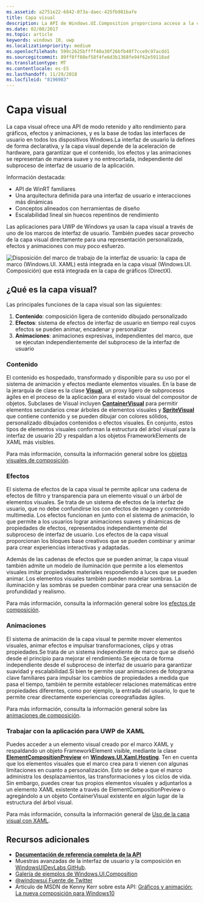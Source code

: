```yaml
---
ms.assetid: a2751e22-6842-073a-daec-425fb981bafe
title: Capa visual
description: La API de Windows.UI.Composition proporciona acceso a la capa de composición entre la capa de marco (XAML) y la capa de elementos gráficos (DirectX).
ms.date: 02/08/2017
ms.topic: article
keywords: windows 10, uwp
ms.localizationpriority: medium
ms.openlocfilehash: 599c2625bffff40a30f26bfb40f7cce9c97acdd1
ms.sourcegitcommit: 89ff8ff88ef58f4fe6d3b1368fe94f62e59118ad
ms.translationtype: MT
ms.contentlocale: es-ES
ms.lasthandoff: 11/29/2018
ms.locfileid: "8196983"
---
```

# <a name="visual-layer"></a>Capa visual

La capa visual ofrece una API de modo retenido y alto rendimiento para gráficos, efectos y animaciones, y es la base de todas las interfaces de usuario en todos los dispositivos Windows.La interfaz de usuario la defines de forma declarativa, y la capa visual depende de la aceleración de hardware, para garantizar que el contenido, los efectos y las animaciones se representan de manera suave y no entrecortada, independiente del subproceso de interfaz de usuario de la aplicación.

Información destacada:

* API de WinRT familiares
* Una arquitectura definida para una interfaz de usuario e interacciones más dinámicas
* Conceptos alineados con herramientas de diseño
* Escalabilidad lineal sin huecos repentinos de rendimiento

Las aplicaciones para UWP de Windows ya usan la capa visual a través de uno de los marcos de interfaz de usuario. También puedes sacar provecho de la capa visual directamente para una representación personalizada, efectos y animaciones con muy poco esfuerzo.

![Disposición del marco de trabajo de la interfaz de usuario: la capa de marco (Windows.UI. XAML) está integrada en la capa visual (Windows.UI. Composición) que está integrada en la capa de gráficos (DirectX).](images/layers-win-ui-composition.png)

## <a name="whats-in-the-visual-layer"></a>¿Qué es la capa visual?

Las principales funciones de la capa visual son las siguientes:

1. **Contenido**: composición ligera de contenido dibujado personalizado
1. **Efectos**: sistema de efectos de interfaz de usuario en tiempo real cuyos efectos se pueden animar, encadenar y personalizar
1. **Animaciones**: animaciones expresivas, independientes del marco, que se ejecutan independientemente del subproceso de la interfaz de usuario

### <a name="content"></a>Contenido

El contenido es hospedado, transformado y disponible para su uso por el sistema de animación y efectos mediante elementos visuales. En la base de la jerarquía de clase es la clase [**Visual**](https://msdn.microsoft.com/library/windows/apps/Dn706858), un proxy ligero de subprocesos ágiles en el proceso de la aplicación para el estado visual del compositor de objetos. Subclases de Visual incluyen [**ContainerVisual**](https://msdn.microsoft.com/library/windows/apps/Dn706810) para permitir elementos secundarios crear árboles de elementos visuales y [**SpriteVisual**](https://msdn.microsoft.com/library/windows/apps/Mt589433) que contiene contenido y se pueden dibujar con colores sólidos, personalizado dibujados contenidos o efectos visuales. En conjunto, estos tipos de elementos visuales conforman la estructura del árbol visual para la interfaz de usuario 2D y respaldan a los objetos FrameworkElements de XAML más visibles.

Para más información, consulta la información general sobre los [objetos visuales de composición](composition-visual-tree.md).

### <a name="effects"></a>Efectos

El sistema de efectos de la capa visual te permite aplicar una cadena de efectos de filtro y transparencia para un elemento visual o un árbol de elementos visuales. Se trata de un sistema de efectos de la interfaz de usuario, que no debe confundirse los con efectos de imagen y contenido multimedia. Los efectos funcionan en junto con el sistema de animación, lo que permite a los usuarios lograr animaciones suaves y dinámicas de propiedades de efectos, representados independientemente del subproceso de interfaz de usuario. Los efectos de la capa visual proporcionan los bloques base creativos que se pueden combinar y animar para crear experiencias interactivas y adaptadas.

Además de las cadenas de efectos que se pueden animar, la capa visual también admite un modelo de iluminación que permite a los elementos visuales imitar propiedades materiales respondiendo a luces que se pueden animar. Los elementos visuales también pueden modelar sombras. La iluminación y las sombras se pueden combinar para crear una sensación de profundidad y realismo.

Para más información, consulta la información general sobre los [efectos de composición](composition-effects.md).

### <a name="animations"></a>Animaciones

El sistema de animación de la capa visual te permite mover elementos visuales, animar efectos e impulsar transformaciones, clips y otras propiedades.Se trata de un sistema independiente de marco que se diseñó desde el principio para mejorar el rendimiento.Se ejecuta de forma independiente desde el subproceso de interfaz de usuario para garantizar suavidad y escalabilidad.Si bien te permite usar animaciones de fotograma clave familiares para impulsar los cambios de propiedades a medida que pasa el tiempo, también te permite establecer relaciones matemáticas entre propiedades diferentes, como por ejemplo, la entrada del usuario, lo que te permite crear directamente experiencias coreografiadas ágiles.

Para más información, consulta la información general sobre las [animaciones de composición](composition-animation.md).

### <a name="working-with-your-xaml-uwp-app"></a>Trabajar con la aplicación para UWP de XAML

Puedes acceder a un elemento visual creado por el marco XAML y respaldando un objeto FrameworkElement visible, mediante la clase [**ElementCompositionPreview**](https://msdn.microsoft.com/library/windows/apps/Mt608976) en [**Windows.UI.Xaml.Hosting**](https://msdn.microsoft.com/library/windows/apps/Hh701908). Ten en cuenta que los elementos visuales que el marco crea para ti vienen con algunas limitaciones en cuanto a personalización. Esto se debe a que el marco administra los desplazamientos, las transformaciones y los ciclos de vida. Sin embargo, puedes crear tus propios elementos visuales y adjuntarlos a un elemento XAML existente a través de ElementCompositionPreview o agregándolo a un objeto ContainerVisual existente en algún lugar de la estructura del árbol visual.

Para más información, consulta la información general de [Uso de la capa visual con XAML](using-the-visual-layer-with-xaml.md).

## <a name="additional-resources"></a>Recursos adicionales

* [**Documentación de referencia completa de la API**](https://msdn.microsoft.com/library/windows/apps/Dn706878)
* Muestras avanzadas de la interfaz de usuario y la composición en [WindowsUIDevLabs GitHub](https://github.com/microsoft/windowsuidevlabs).
* [Galería de ejemplos de Windows.UI.Composition](https://aka.ms/winuiapp)
* [@windowsui Fuente de Twitter ](https://twitter.com/windowsui)
* Artículo de MSDN de Kenny Kerr sobre esta API: [Gráficos y animación: La nueva composición para Windows10](https://msdn.microsoft.com/magazine/mt590968)
